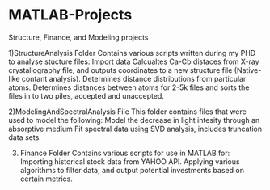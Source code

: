 # MATLAB-Projects
Structure, Finance, and Modeling projects

1)StructureAnalysis Folder
Contains various scripts written during my PHD to analyse stucture files:
Import data
Calcualtes Ca-Cb distaces from X-ray crystallography file, and outputs coordinates to a new structure file (Native-like contant analysis).
Determines distance distributions from particular atoms.
Determines distances between atoms for 2-5k files and sorts the files in to two piles, accepted and unaccepted.

2)ModelingAndSpectralAnalysis File
This folder contains files that were used to model the following:
Model the decrease in light intesity through an absorptive medium
Fit spectral data using SVD analysis, includes truncation data sets.

3) Finance Folder 
Contains various scripts for use in MATLAB for:
Importing historical stock data from YAHOO API.
Applying various algorithms to filter data, and output potential investments based on certain metrics.

